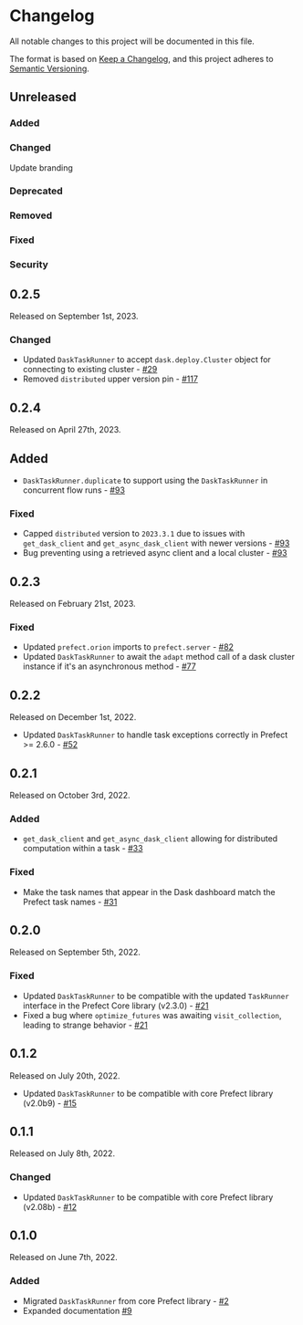 # Changelog

All notable changes to this project will be documented in this file.

The format is based on [Keep a Changelog](https://keepachangelog.com/en/1.0.0/),
and this project adheres to [Semantic Versioning](https://semver.org/spec/v2.0.0.html).

## Unreleased

### Added

### Changed

Update branding

### Deprecated

### Removed

### Fixed

### Security

## 0.2.5

Released on September 1st, 2023.

### Changed

- Updated `DaskTaskRunner` to accept `dask.deploy.Cluster` object for connecting to existing cluster - [#29](https://github.com/PrefectHQ/prefect-dask/pull/29)
- Removed `distributed` upper version pin - [#117](https://github.com/PrefectHQ/prefect-dask/pull/117)

## 0.2.4

Released on April 27th, 2023.

## Added

- `DaskTaskRunner.duplicate` to support using the `DaskTaskRunner` in concurrent flow runs - [#93](https://github.com/PrefectHQ/prefect-dask/pull/93)

### Fixed

- Capped `distributed` version to `2023.3.1` due to issues with `get_dask_client` and `get_async_dask_client` with newer versions - [#93](https://github.com/PrefectHQ/prefect-dask/pull/93)
- Bug preventing using a retrieved async client and a local cluster - [#93](https://github.com/PrefectHQ/prefect-dask/pull/93)

## 0.2.3

Released on February 21st, 2023.

### Fixed

- Updated `prefect.orion` imports to `prefect.server` - [#82](https://github.com/PrefectHQ/prefect-dask/pull/82)
- Updated `DaskTaskRunner` to await the `adapt` method call of a dask cluster instance if it's an asynchronous method - [#77](https://github.com/PrefectHQ/prefect-dask/pull/77)

## 0.2.2

Released on December 1st, 2022.

- Updated `DaskTaskRunner` to handle task exceptions correctly in Prefect >= 2.6.0 - [#52](https://github.com/PrefectHQ/prefect-dask/pull/52)

## 0.2.1

Released on October 3rd, 2022.

### Added

- `get_dask_client` and `get_async_dask_client` allowing for distributed computation within a task - [#33](https://github.com/PrefectHQ/prefect-dask/pull/33)

### Fixed

- Make the task names that appear in the Dask dashboard match the Prefect task names - [#31](https://github.com/PrefectHQ/prefect-dask/pull/31)

## 0.2.0

Released on September 5th, 2022.

### Fixed

- Updated `DaskTaskRunner` to be compatible with the updated `TaskRunner` interface in the Prefect Core library (v2.3.0) - [#21](https://github.com/PrefectHQ/prefect-dask/pull/21)
- Fixed a bug where `optimize_futures` was awaiting `visit_collection`, leading to strange behavior - [#21](https://github.com/PrefectHQ/prefect-dask/pull/21)

## 0.1.2

Released on July 20th, 2022.

- Updated `DaskTaskRunner` to be compatible with core Prefect library (v2.0b9) - [#15](https://github.com/PrefectHQ/prefect-dask/pull/15)

## 0.1.1

Released on July 8th, 2022.

### Changed

- Updated `DaskTaskRunner` to be compatible with core Prefect library (v2.08b) - [#12](https://github.com/PrefectHQ/prefect-dask/pull/12)

## 0.1.0

Released on June 7th, 2022.

### Added

- Migrated `DaskTaskRunner` from core Prefect library - [#2](https://github.com/PrefectHQ/prefect-dask/pull/2)
- Expanded documentation [#9](https://github.com/PrefectHQ/prefect-dask/pull/9)

